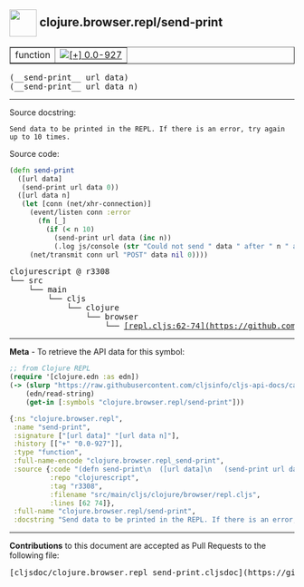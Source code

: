 ## <img width="48px" valign="middle" src="http://i.imgur.com/Hi20huC.png"> clojure.browser.repl/send-print

 <table border="1">
<tr>

<td>function</td>
<td><a href="https://github.com/cljsinfo/cljs-api-docs/tree/0.0-927"><img valign="middle" alt="[+] 0.0-927" src="https://img.shields.io/badge/+-0.0--927-lightgrey.svg"></a> </td>
</tr>
</table>

 <samp>
(__send-print__ url data)<br>
</samp>
 <samp>
(__send-print__ url data n)<br>
</samp>

---




Source docstring:

```
Send data to be printed in the REPL. If there is an error, try again
up to 10 times.
```

Source code:

```clj
(defn send-print
  ([url data]
   (send-print url data 0))
  ([url data n]
   (let [conn (net/xhr-connection)]
     (event/listen conn :error
       (fn [_]
         (if (< n 10)
           (send-print url data (inc n))
           (.log js/console (str "Could not send " data " after " n " attempts.")))))
     (net/transmit conn url "POST" data nil 0))))
```

 <pre>
clojurescript @ r3308
└── src
    └── main
        └── cljs
            └── clojure
                └── browser
                    └── <ins>[repl.cljs:62-74](https://github.com/clojure/clojurescript/blob/r3308/src/main/cljs/clojure/browser/repl.cljs#L62-L74)</ins>
</pre>


---

__Meta__ - To retrieve the API data for this symbol:

```clj
;; from Clojure REPL
(require '[clojure.edn :as edn])
(-> (slurp "https://raw.githubusercontent.com/cljsinfo/cljs-api-docs/catalog/cljs-api.edn")
    (edn/read-string)
    (get-in [:symbols "clojure.browser.repl/send-print"]))
```

```clj
{:ns "clojure.browser.repl",
 :name "send-print",
 :signature ["[url data]" "[url data n]"],
 :history [["+" "0.0-927"]],
 :type "function",
 :full-name-encode "clojure.browser.repl_send-print",
 :source {:code "(defn send-print\n  ([url data]\n   (send-print url data 0))\n  ([url data n]\n   (let [conn (net/xhr-connection)]\n     (event/listen conn :error\n       (fn [_]\n         (if (< n 10)\n           (send-print url data (inc n))\n           (.log js/console (str \"Could not send \" data \" after \" n \" attempts.\")))))\n     (net/transmit conn url \"POST\" data nil 0))))",
          :repo "clojurescript",
          :tag "r3308",
          :filename "src/main/cljs/clojure/browser/repl.cljs",
          :lines [62 74]},
 :full-name "clojure.browser.repl/send-print",
 :docstring "Send data to be printed in the REPL. If there is an error, try again\nup to 10 times."}

```

---

__Contributions__ to this document are accepted as Pull Requests to the following file:

 <pre>
[cljsdoc/clojure.browser.repl_send-print.cljsdoc](https://github.com/cljsinfo/cljs-api-docs/blob/master/cljsdoc/clojure.browser.repl_send-print.cljsdoc)
</pre>

